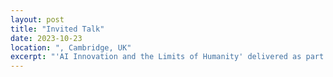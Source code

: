 ```yaml
---
layout: post
title: "Invited Talk"
date: 2023-10-23
location: ", Cambridge, UK"
excerpt: "'AI Innovation and the Limits of Humanity' delivered as part of the [Life in the Round](https://lifeintheround.org/) speaker series at the historic Round Church in Cambridge. ~200 in attendance."
---
```



